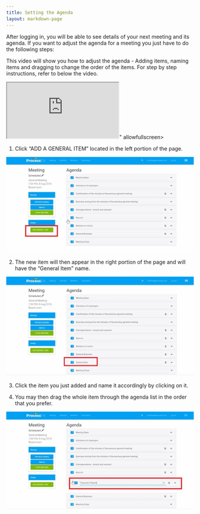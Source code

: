 ```yaml
---
title: Setting the Agenda
layout: markdown-page
---
```

After logging in, you will be able to see details of your next meeting and its agenda. If you want to adjust the agenda for a meeting you just have to do the following steps: 

This video will show you how to adjust the agenda - Adding items, naming items and dragging to change the order of the items. For step by step instructions, refer to below the video.

<div class="container my-5">
    <div class="embed-responsive embed-responsive-16by9">
        <iframe class="embed-responsive-item" src="https://www.youtube.com/embed/JksxMjdHhvc" allowfullscreen></iframe>" allowfullscreen></iframe>
    </div>
</div>

1. Click “ADD A GENERAL ITEM” located in the left portion of the page. 

<img class="img-fluid" src="/content/pages/help/clip_image002.jpg" />

2. The new item will then appear in the right portion of the page and will have the “General Item” name. 

<img class="img-fluid" src="/content/pages/help/clip_image004.jpg" />

3. Click the item you just added and name it accordingly by clicking on it. 

4. You may then drag the whole item through the agenda list in the order that you prefer. 

<img class="img-fluid" src="/content/pages/help/clip_image006.jpg" />
